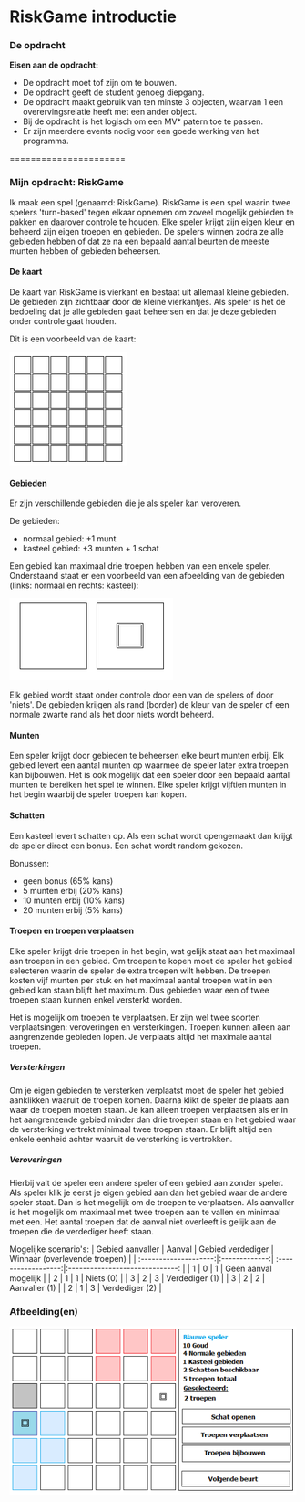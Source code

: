 RiskGame introductie
======================

### De opdracht
**Eisen aan de opdracht:**
- De opdracht moet tof zijn om te bouwen.	
- De opdracht geeft de student genoeg diepgang.	
- De opdracht maakt gebruik van ten minste 3 objecten, waarvan 1 een overervingsrelatie heeft met een ander object.	
- Bij de opdracht is het logisch om een MV* patern toe te passen.	
- Er zijn meerdere events nodig voor een goede werking van het programma.

======================

### Mijn opdracht: RiskGame
Ik maak een spel (genaamd: RiskGame). 
RiskGame is een spel waarin twee spelers 'turn-based' tegen elkaar opnemen om zoveel mogelijk gebieden te pakken en daarover controle te houden.
Elke speler krijgt zijn eigen kleur en beheerd zijn eigen troepen en gebieden.
De spelers winnen zodra ze alle gebieden hebben of dat ze na een bepaald aantal beurten de meeste munten hebben of gebieden beheersen.

#### De kaart
De kaart van RiskGame is vierkant en bestaat uit allemaal kleine gebieden.
De gebieden zijn zichtbaar door de kleine vierkantjes.
Als speler is het de bedoeling dat je alle gebieden gaat beheersen en dat je deze gebieden onder controle gaat houden.

Dit is een voorbeeld van de kaart:

![kaart RiskGame](https://raw.githubusercontent.com/SEALdvd/FED01_0846138_RiskGame/master/Overige_bestanden/res/kaart.png "Kaart RiskGame")

#### Gebieden
Er zijn verschillende gebieden die je als speler kan veroveren.

De gebieden:
- normaal gebied: +1 munt
- kasteel gebied: +3 munten + 1 schat

Een gebied kan maximaal drie troepen hebben van een enkele speler.
Onderstaand staat er een voorbeeld van een afbeelding van de gebieden (links: normaal en rechts: kasteel):

![gebieden RiskGame](https://raw.githubusercontent.com/SEALdvd/FED01_0846138_RiskGame/master/Overige_bestanden/res/gebieden.png "Gebieden RiskGame")

Elk gebied wordt staat onder controle door een van de spelers of door 'niets'.
De gebieden krijgen als rand (border) de kleur van de speler of een normale zwarte rand als het door niets wordt beheerd.

#### Munten
Een speler krijgt door gebieden te beheersen elke beurt munten erbij.
Elk gebied levert een aantal munten op waarmee de speler later extra troepen kan bijbouwen.
Het is ook mogelijk dat een speler door een bepaald aantal munten te bereiken het spel te winnen.
Elke speler krijgt vijftien munten in het begin waarbij de speler troepen kan kopen.

#### Schatten
Een kasteel levert schatten op.
Als een schat wordt opengemaakt dan krijgt de speler direct een bonus.
Een schat wordt random gekozen.

Bonussen:
- geen bonus (65% kans)
- 5 munten erbij (20% kans)
- 10 munten erbij (10% kans)
- 20 munten erbij (5% kans)

#### Troepen en troepen verplaatsen
Elke speler krijgt drie troepen in het begin, wat gelijk staat aan het maximaal aan troepen in een gebied.
Om troepen te kopen moet de speler het gebied selecteren waarin de speler de extra troepen wilt hebben.
De troepen kosten vijf munten per stuk en het maximaal aantal troepen wat in een gebied kan staan blijft het maximum.
Dus gebieden waar een of twee troepen staan kunnen enkel versterkt worden.

Het is mogelijk om troepen te verplaatsen. Er zijn wel twee soorten verplaatsingen: veroveringen en versterkingen.
Troepen kunnen alleen aan aangrenzende gebieden lopen.
Je verplaats altijd het maximale aantal troepen.

##### Versterkingen
Om je eigen gebieden te versterken verplaatst moet de speler het gebied aanklikken waaruit de troepen komen.
Daarna klikt de speler de plaats aan waar de troepen moeten staan. 
Je kan alleen troepen verplaatsen als er in het aangrenzende gebied minder dan drie troepen staan en het gebied waar de versterking vertrekt minimaal twee troepen staan.
Er blijft altijd een enkele eenheid achter waaruit de versterking is vertrokken.

##### Veroveringen
Hierbij valt de speler een andere speler of een gebied aan zonder speler.
Als speler klik je eerst je eigen gebied aan dan het gebied waar de andere speler staat.
Dan is het mogelijk om de troepen te verplaatsen.
Als aanvaller is het mogelijk om maximaal met twee troepen aan te vallen en minimaal met een.
Het aantal troepen dat de aanval niet overleeft is gelijk aan de troepen die de verdediger heeft staan.

Mogelijke scenario's:
| Gebied aanvaller	| Aanval	| Gebied verdediger   | Winnaar (overlevende troepen)  |
| :--------------------:|:-------------:| :------------------:|:------------------------------:	|
| 1     		| 0		| 1  	      	      |	Geen aanval mogelijk		|
| 2     		| 1     	| 1	              | Niets (0)			|
| 3 			| 2      	| 3                   | Verdediger (1)			|
| 3 			| 2      	| 2                   | Aanvaller (1)			|
| 2 			| 1      	| 3                   | Verdediger (2)			|

### Afbeelding(en)
![RiskGame gameplay](https://raw.githubusercontent.com/SEALdvd/FED01_0846138_RiskGame/master/Overige_bestanden/res/voorbeeldGame.png "RiskGame gameplay")
